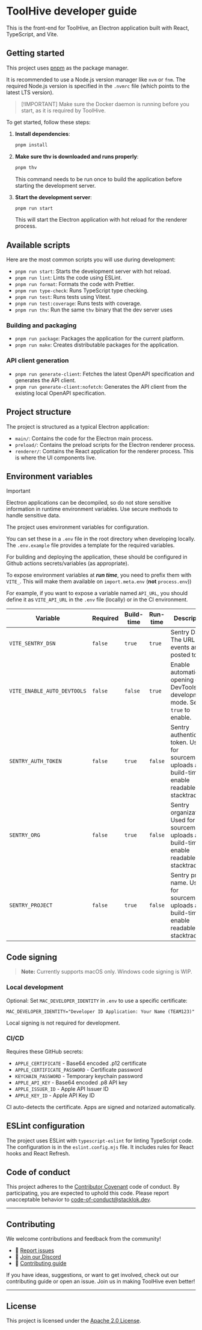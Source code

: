 # ToolHive developer guide

This is the front-end for ToolHive, an Electron application built with React,
TypeScript, and Vite.

## Getting started

This project uses [pnpm](https://pnpm.io/) as the package manager.

It is recommended to use a Node.js version manager like `nvm` or `fnm`. The
required Node.js version is specified in the `.nvmrc` file (which points to the
latest LTS version).

> [!IMPORTANT] Make sure the Docker daemon is running before you start, as it is
> required by ToolHive.

To get started, follow these steps:

1. **Install dependencies**:

   ```bash
   pnpm install
   ```

2. **Make sure thv is downloaded and runs properly**:

   ```bash
   pnpm thv
   ```

   This command needs to be run once to build the application before starting
   the development server.

3. **Start the development server**:

   ```bash
   pnpm run start
   ```

   This will start the Electron application with hot reload for the renderer
   process.

## Available scripts

Here are the most common scripts you will use during development:

- `pnpm run start`: Starts the development server with hot reload.
- `pnpm run lint`: Lints the code using ESLint.
- `pnpm run format`: Formats the code with Prettier.
- `pnpm run type-check`: Runs TypeScript type checking.
- `pnpm run test`: Runs tests using Vitest.
- `pnpm run test:coverage`: Runs tests with coverage.
- `pnpm run thv`: Run the same `thv` binary that the dev server uses

### Building and packaging

- `pnpm run package`: Packages the application for the current platform.
- `pnpm run make`: Creates distributable packages for the application.

### API client generation

- `pnpm run generate-client`: Fetches the latest OpenAPI specification and
  generates the API client.
- `pnpm run generate-client:nofetch`: Generates the API client from the existing
  local OpenAPI specification.

## Project structure

The project is structured as a typical Electron application:

- `main/`: Contains the code for the Electron main process.
- `preload/`: Contains the preload scripts for the Electron renderer process.
- `renderer/`: Contains the React application for the renderer process. This is
  where the UI components live.

## Environment variables

> [!IMPORTANT]  
> Electron applications can be decompiled, so do not store sensitive information
> in runtime environment variables. Use secure methods to handle sensitive data.

The project uses environment variables for configuration.

You can set these in a `.env` file in the root directory when developing
locally. The `.env.example` file provides a template for the required variables.

For building and deploying the application, these should be configured in Github
actions secrets/variables (as appropriate).

To expose environment variables at _**run time**_, you need to prefix them with
`VITE_`. This will make them available on `import.meta.env` (**not**
`process.env`))

For example, if you want to expose a variable named `API_URL`, you should define
it as `VITE_API_URL` in the `.env` file (locally) or in the CI environment.

| Variable                    | Required | Build-time | Run-time | Description                                                                                           |
| --------------------------- | -------- | ---------- | -------- | ----------------------------------------------------------------------------------------------------- |
| `VITE_SENTRY_DSN`           | `false`  | `true`     | `true`   | Sentry DSN. The URL that events are posted to.                                                        |
| `VITE_ENABLE_AUTO_DEVTOOLS` | `false`  | `false`    | `true`   | Enable automatic opening of DevTools in development mode. Set to `true` to enable.                    |
| `SENTRY_AUTH_TOKEN`         | `false`  | `true`     | `false`  | Sentry authentication token. Used for sourcemap uploads at build-time to enable readable stacktraces. |
| `SENTRY_ORG`                | `false`  | `true`     | `false`  | Sentry organization. Used for sourcemap uploads at build-time to enable readable stacktraces.         |
| `SENTRY_PROJECT`            | `false`  | `true`     | `false`  | Sentry project name. Used for sourcemap uploads at build-time to enable readable stacktraces.         |

## Code signing

> **Note:** Currently supports macOS only. Windows code signing is WIP.

### Local development

Optional: Set `MAC_DEVELOPER_IDENTITY` in `.env` to use a specific certificate:

```text
MAC_DEVELOPER_IDENTITY="Developer ID Application: Your Name (TEAM123)"
```

Local signing is not required for development.

### CI/CD

Requires these GitHub secrets:

- `APPLE_CERTIFICATE` - Base64 encoded .p12 certificate
- `APPLE_CERTIFICATE_PASSWORD` - Certificate password
- `KEYCHAIN_PASSWORD` - Temporary keychain password
- `APPLE_API_KEY` - Base64 encoded .p8 API key
- `APPLE_ISSUER_ID` - Apple API Issuer ID
- `APPLE_KEY_ID` - Apple API Key ID

CI auto-detects the certificate. Apps are signed and notarized automatically.

## ESLint configuration

The project uses ESLint with `typescript-eslint` for linting TypeScript code.
The configuration is in the `eslint.config.mjs` file. It includes rules for
React hooks and React Refresh.

## Code of conduct

This project adheres to the [Contributor Covenant](../CODE_OF_CONDUCT.md) code
of conduct. By participating, you are expected to uphold this code. Please
report unacceptable behavior to
[code-of-conduct@stacklok.dev](mailto:code-of-conduct@stacklok.dev).

---

## Contributing

We welcome contributions and feedback from the community!

- 🐛 [Report issues](https://github.com/liamstorkey-elmo/toolhive-studio/issues)
- 💬 [Join our Discord](https://discord.gg/stacklok)
- 🤝 [Contributing guide](../CONTRIBUTING.md)

If you have ideas, suggestions, or want to get involved, check out our
contributing guide or open an issue. Join us in making ToolHive even better!

---

## License

This project is licensed under the [Apache 2.0 License](./LICENSE).
